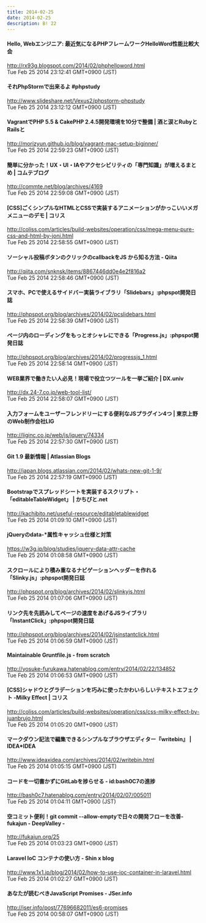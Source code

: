 ```yaml
---
title: 2014-02-25
date: 2014-02-25
description: B! 22
---
```


#### Hello, Webエンジニア: 最近気になるPHPフレームワークHelloWord性能比較大会
http://rx93g.blogspot.com/2014/02/phphelloword.html<br>
Tue Feb 25 2014 23:12:41 GMT+0900 (JST)<br>


#### それPhpStormで出来るよ #phpstudy
http://www.slideshare.net/Vexus2/phpstorm-phpstudy<br>
Tue Feb 25 2014 23:12:12 GMT+0900 (JST)<br>


#### VagrantでPHP 5.5 & CakePHP 2.4.5開発環境を10分で整備 | 酒と涙とRubyとRailsと
http://morizyun.github.io/blog/vagrant-mac-setup-biginner/<br>
Tue Feb 25 2014 22:59:23 GMT+0900 (JST)<br>


#### 簡単に分かった！UX・UI・IAやアクセシビリティの「専門知識」が増えるまとめ | コムテブログ
http://commte.net/blog/archives/4169<br>
Tue Feb 25 2014 22:59:08 GMT+0900 (JST)<br>


####   [CSS]ごくシンプルなHTMLとCSSで実装するアニメーションがかっこいいメガメニューのデモ | コリス
http://coliss.com/articles/build-websites/operation/css/mega-menu-pure-css-and-html-by-joni.html<br>
Tue Feb 25 2014 22:58:55 GMT+0900 (JST)<br>


#### ソーシャル投稿ボタンのクリックのcallbackをJS から知る方法 - Qiita
http://qiita.com/snknsk/items/8867446dd0e4e2f816a2<br>
Tue Feb 25 2014 22:58:46 GMT+0900 (JST)<br>


#### スマホ、PCで使えるサイドバー実装ライブラリ「Slidebars」:phpspot開発日誌
http://phpspot.org/blog/archives/2014/02/pcslidebars.html<br>
Tue Feb 25 2014 22:58:39 GMT+0900 (JST)<br>


#### ページ内のローディングをもっとオシャレにできる「Progress.js」:phpspot開発日誌
http://phpspot.org/blog/archives/2014/02/progressjs_1.html<br>
Tue Feb 25 2014 22:58:14 GMT+0900 (JST)<br>


####  WEB業界で働きたい人必見！現場で役立つツールを一挙ご紹介 | DX.univ
http://dx.24-7.co.jp/web-tool-list/<br>
Tue Feb 25 2014 22:58:07 GMT+0900 (JST)<br>


#### 入力フォームをユーザーフレンドリーにする便利なJSプラグイン4つ | 東京上野のWeb制作会社LIG
http://liginc.co.jp/web/js/jquery/74334<br>
Tue Feb 25 2014 22:57:30 GMT+0900 (JST)<br>


#### Git 1.9 最新情報 | Atlassian Blogs
http://japan.blogs.atlassian.com/2014/02/whats-new-git-1-9/<br>
Tue Feb 25 2014 22:57:19 GMT+0900 (JST)<br>


#### Bootstrapでスプレッドシートを実装するスクリプト・「editableTableWidget」 | かちびと.net
http://kachibito.net/useful-resource/editabletablewidget<br>
Tue Feb 25 2014 01:09:10 GMT+0900 (JST)<br>


#### jQueryのdata-*属性キャッシュ仕様と対策
https://w3g.jp/blog/studies/jquery-data-attr-cache<br>
Tue Feb 25 2014 01:08:58 GMT+0900 (JST)<br>


#### スクロールにより積み重なるナビゲーションヘッダーを作れる「Slinky.js」:phpspot開発日誌
http://phpspot.org/blog/archives/2014/02/slinkyjs.html<br>
Tue Feb 25 2014 01:07:06 GMT+0900 (JST)<br>


#### リンク先を先読みしてページの速度をあげるJSライブラリ「InstantClick」:phpspot開発日誌
http://phpspot.org/blog/archives/2014/02/jsinstantclick.html<br>
Tue Feb 25 2014 01:06:59 GMT+0900 (JST)<br>


#### Maintainable Gruntfile.js - from scratch
http://yosuke-furukawa.hatenablog.com/entry/2014/02/22/134852<br>
Tue Feb 25 2014 01:06:53 GMT+0900 (JST)<br>


####   [CSS]シャドウとグラデーションを巧みに使ったかわいらしいテキストエフェクト -Milky Effect | コリス
http://coliss.com/articles/build-websites/operation/css/css-milky-effect-by-juanbrujo.html<br>
Tue Feb 25 2014 01:05:20 GMT+0900 (JST)<br>


#### マークダウン記法で編集できるシンプルなブラウザエディター『writebin』 | IDEA*IDEA
http://www.ideaxidea.com/archives/2014/02/writebin.html<br>
Tue Feb 25 2014 01:05:15 GMT+0900 (JST)<br>


#### コードを一切書かずにGitLabを捗らせる - id:bash0C7の進捗
http://bash0c7.hatenablog.com/entry/2014/02/07/005011<br>
Tue Feb 25 2014 01:04:11 GMT+0900 (JST)<br>


#### 空コミット便利！git commit --allow-emptyで日々の開発フローを改善- fukajun - DeepValley -
http://fukajun.org/25<br>
Tue Feb 25 2014 01:03:23 GMT+0900 (JST)<br>


#### Laravel IoC コンテナの使い方 - Shin x blog
http://www.1x1.jp/blog/2014/02/how-to-use-ioc-container-in-laravel.html<br>
Tue Feb 25 2014 01:02:27 GMT+0900 (JST)<br>


#### あなたが読むべきJavaScript Promises - JSer.info
http://jser.info/post/77696682011/es6-promises<br>
Tue Feb 25 2014 00:58:07 GMT+0900 (JST)<br>


